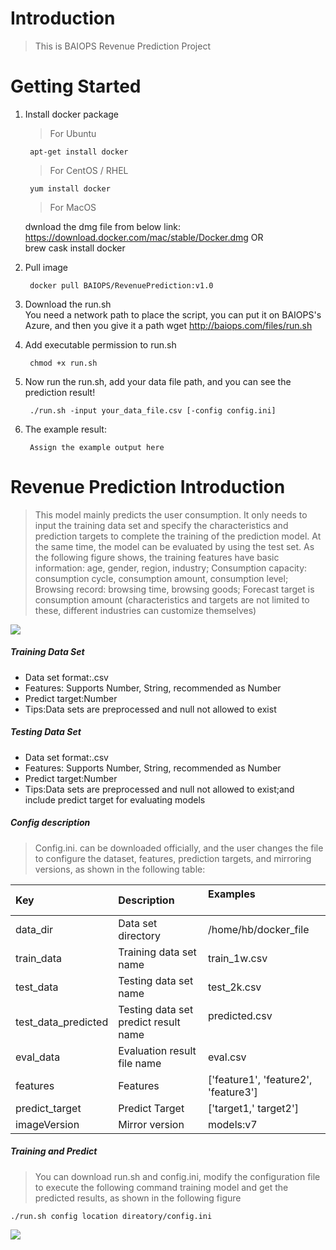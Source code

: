 # Introduction 
> This is BAIOPS Revenue Prediction Project

# Getting Started
1. Install docker package
    > For Ubuntu

        apt-get install docker
    > For CentOS / RHEL

        yum install docker
    > For MacOS

    dwnload the dmg file from below link:
    ​    
        https://download.docker.com/mac/stable/Docker.dmg
    OR
    ​    
        brew cask install docker
2. Pull image

        docker pull BAIOPS/RevenuePrediction:v1.0
3. Download the run.sh
   ​      
        You need a network path to place the script, you can put it on BAIOPS's Azure, and then you give it a path
        wget http://baiops.com/files/run.sh
4. Add executable permission to run.sh

        chmod +x run.sh
5. Now run the run.sh, add your data file path, and you can see the prediction result!

        ./run.sh -input your_data_file.csv [-config config.ini]   

6. The example result:

   ```
    Assign the example output here
   ```
# Revenue Prediction Introduction

>This model mainly predicts the user consumption. It only needs to input the training data set and specify the characteristics and prediction targets to complete the training of the prediction model. At the same time, the model can be evaluated by using the test set. As the following figure shows, the training features have basic information: age, gender, region, industry;
Consumption capacity: consumption cycle, consumption amount, consumption level;
Browsing record: browsing time, browsing goods;
Forecast target is consumption amount (characteristics and targets are not limited to these, different industries can customize themselves)

![](https://github.com/BCI-Athena/RevenuePrediction/blob/master/Images/RevenuePrediction.JPG)

##### Training Data Set
+ Data set format:.csv
+ Features: Supports Number, String, recommended as Number
+ Predict target:Number
+ Tips:Data sets are preprocessed and null not allowed to exist

##### Testing Data Set
+ Data set format:.csv
+ Features: Supports Number, String, recommended as Number
+ Predict target:Number
+ Tips:Data sets are preprocessed and null not allowed to exist;and include predict target for evaluating models

##### Config description
>Config.ini. can be downloaded officially, and the user changes the file to configure the dataset, features, prediction targets, and mirroring versions, as shown in the following table:

| **Key**             | **Description**      | **Examples**                               |
| :------------------ | :---------- | :----------------------------------- |
| data_dir            | Data set directory     | /home/hb/docker_file                 |
| train_data          | Training data set name     | train_1w.csv                         |
| test_data           | Testing data set name     | test_2k.csv                          |
| test_data_predicted | Testing data set predict result name | predicted.csv                        |
| eval_data           | Evaluation result file name    | eval.csv                             |
| features            | Features          | ['feature1', 'feature2', 'feature3'] |
| predict_target      | Predict Target        | ['target1,' target2']                |
| imageVersion        | Mirror version        | models:v7                            |

##### Training and Predict
>You can download run.sh and config.ini, modify the configuration file to execute the following command training model and get the predicted results, as shown in the following figure

```
./run.sh config location direatory/config.ini
```
![](https://github.com/BCI-Athena/RevenuePrediction/blob/master/Images/RevenuePrediction-directive.png)
